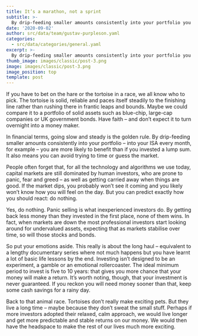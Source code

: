 ```yaml
---
title: It’s a marathon, not a sprint
subtitle: >-
  By drip-feeding smaller amounts consistently into your portfolio you could benefit than if you invested a lump sum.
date: '2020-09-02'
author: src/data/team/gustav-purpleson.yaml
categories:
  - src/data/categories/general.yaml
excerpt: >-
  By drip-feeding smaller amounts consistently into your portfolio you could benefit than if you invested a lump sum.
thumb_image: images/classic/post-3.png
image: images/classic/post-3.png
image_position: top
template: post
---
```


If you have to bet on the hare or the tortoise in a race, we all know who to pick. The tortoise is solid, reliable and paces itself steadily to the finishing line rather than rushing there in frantic leaps and bounds. Maybe we could compare it to a portfolio of solid assets such as blue-chip, large-cap companies or UK government bonds. Have faith – and don’t expect it to turn overnight into a money maker.

In financial terms, going slow and steady is the golden rule. By drip-feeding smaller amounts consistently into your portfolio – into your ISA every month, for example – you are more likely to benefit than if you invested a lump sum. It also means you can avoid trying to time or guess the market.

People often forget that, for all the technology and algorithms we use today, capital markets are still dominated by human investors, who are prone to panic, fear and greed – as well as getting carried away when things are good. If the market dips, you probably won’t see it coming and you likely won’t know how you will feel on the day. But you can predict exactly how you should react: do nothing.

Yes, do nothing. Panic selling is what inexperienced investors do. By getting back less money than they invested in the first place, none of them wins. In fact, when markets are down the most professional investors start looking around for undervalued assets, expecting that as markets stabilise over time, so will those stocks and bonds.

So put your emotions aside. This really is about the long haul – equivalent to a lengthy documentary series where not much happens but you have learnt a lot of basic life lessons by the end. Investing isn’t designed to be an experiment, a gamble or an emotional rollercoaster. The ideal minimum period to invest is five to 10 years: that gives you more chance that your money will make a return. It’s worth noting, though, that your investment is never guaranteed. If you reckon you will need money sooner than that, keep some cash savings for a rainy day.

Back to that animal race. Tortoises don’t really make exciting pets. But they live a long time – maybe because they don’t sweat the small stuff. Perhaps if more investors adopted their relaxed, calm approach, we would live longer and get more predictable and stable returns on our money. We would then have the headspace to make the rest of our lives much more exciting.